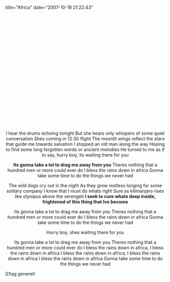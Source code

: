 title="Africa"
date="2007-10-18 21:22:43"
<div align="center"><object width="425" height="350"><param name="movie" value="http://www.youtube.com/v/-HKYgJpgD1w"></param><param name="wmode" value="transparent"></param><embed src="http://www.youtube.com/v/-HKYgJpgD1w" type="application/x-shockwave-flash" wmode="transparent" width="425" height="350"></embed></object>

I hear the drums echoing tonight
But she hears only whispers of some quiet conversation
Shes coming in 12:30 flight
The moonlit wings reflect the stars that guide me towards salvation
I stopped an old man along the way
Hoping to find some long forgotten words or ancient melodies
He turned to me as if to say, hurry boy, its waiting there for you

<strong>Its gonna take a lot to drag me away from you</strong>
Theres nothing that a hundred men or more could ever do
I bless the rains down in africa
Gonna take some time to do the things we never had

The wild dogs cry out in the night
As they grow restless longing for some solitary company
I know that I must do whats right
Sure as kilimanjaro rises like olympus above the serengeti
<strong>I seek to cure whats deep inside, frightened of this thing that Ive become</strong>

Its gonna take a lot to drag me away from you
Theres nothing that a hundred men or more could ever do
I bless the rains down in africa
Gonna take some time to do the things we never had

Hurry boy, shes waiting there for you

Its gonna take a lot to drag me away from you
Theres nothing that a hundred men or more could ever do
I bless the rains down in africa, I bless the rains down in africa
I bless the rains down in africa, I bless the rains down in africa
I bless the rains down in africa
Gonna take some time to do the things we never had</div>

[[!tag  generelt
